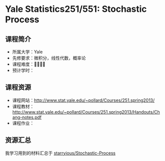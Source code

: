 # Yale Statistics251/551: Stochastic Process

## 课程简介

- 所属大学：Yale
- 先修要求：微积分，线性代数，概率论
- 课程难度：🌟🌟🌟🌟
- 预计学时：

## 课程资源

- 课程网站：<http://www.stat.yale.edu/~pollard/Courses/251.spring2013/>
- 课程教材：http://www.stat.yale.edu/~pollard/Courses/251.spring2013/Handouts/Chang-notes.pdf
- 课程作业：

## 资源汇总

我学习用到的材料汇总于 [starryious/Stochastic-Process](https://github.com/starryious/Stochastic-Process)